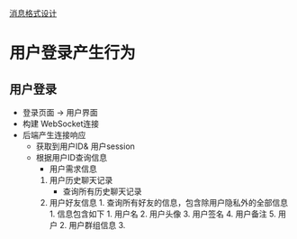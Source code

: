 [消息格式设计](obsidian://open?vault=%E7%AC%94%E8%AE%B0&file=%E9%A1%B9%E7%9B%AE%E5%BC%80%E5%8F%91%2F%E5%9F%BA%E4%BA%8EWebRTC%E7%9A%84%E8%A7%86%E9%A2%91%E4%BC%9A%E8%AE%AE%E7%B3%BB%E7%BB%9F%2F04%20%E6%B6%88%E6%81%AF%E6%A0%BC%E5%BC%8F%E8%AE%BE%E8%AE%A1)
# 用户登录产生行为
## 用户登录
- 登录页面 -> 用户界面
- 构建 WebSocket连接
- 后端产生连接响应
	- 获取到用户ID& 用户session
	- 根据用户ID查询信息
		- 用户需求信息
		1. 用户历史聊天记录
			- 查询所有历史聊天记录
		2. 用户好友信息
						1. 查询所有好友的信息，包含除用户隐私外的全部信息
							1. 信息包含如下
								1. 用户名
								2. 用户头像
								3. 用户签名
								4. 用户备注
								5. 用户
					2. 用户群组信息
					3. 